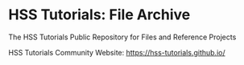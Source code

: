 # HSS Tutorials: File Archive
The HSS Tutorials Public Repository for Files and Reference Projects

HSS Tutorials Community Website: https://hss-tutorials.github.io/
